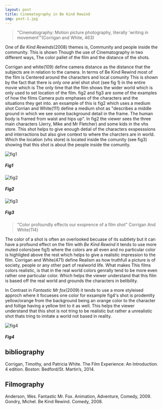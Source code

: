 ```yaml
---
layout: post
title: Cinematography in Be Kind Rewind
img: post-1.jpg
---
```

>"Cinematography: Motion picture photography, literally 'writing in movement'"(Corrigan and White, 463)


One of _Be Kind Rewinds_(2008) themes is, Community and people inside the community. This is
shown Though the use of Cinematography in two different ways, The color pallet of the film and the distance of the shots.


Corrigan and white(109) define camera distance as the distance that the subjects are in relation
to the camera. In terms of Be Kind Rewind most of the film is Centered around the characters and local comunity This is shown by the fact that there is only one ariel shot shot (see fig 1) in the entire movie which is The only time that the film shows the wider world which is only used to set location of the film. fig2 and fig3 are some of the examples of how the films Camera puts emphases of the characters and the situations they get into. an exsample of this is fig2 which uses a medium shot Corrian and White(111) define a medium shot as "describes a middle ground in which we see some background detail in the frame. The human body is framed from waist and hips up". In fig2 the viewer sees the three main characters (Jerry, Mike and Mr Fletcher) and some kids in the vhs store. This shot helps to give enough detial of the characters exspesssions and interractions but also give context to where the charcters are in world. Which the location (vhs store) is located inside the comunity (see fig3) showing that this shot is about the people inside the comunity.

![fig1]({{site.baseurl}}/img/post1/fig1.PNG)
##### Fig1

![fig2]({{site.baseurl}}/img/post1/fig2.png)
##### Fig2

![fig3]({{site.baseurl}}/img/post1/fig3.jpg)
##### Fig3

>"Color profoundly effects our exsprence of a film shot" Corrigan And White(114)

The color of a shot is often an overlooked becuase of its subtlety but it can have a profound effect on the film with _Be Kind Rewind_ it tends to use more muted colors(see fig1) where the colors are all even and no particular color is highligted above the rest which helps to give a realistic impression to the film. Corrigan and White(471) define Realism as how truthfull a picture is of society, people or any other part of realworld life. What makes This films colors realistic, is that in the real world colors genrally tend to be more even rather one particular color. Which helps the viewer understand that this film is based off the real world and grounds the characters in belibility.

In Contrast in _Fantastic Mr fox_(2009) it tends to use a more styleised approch where it focueses one color for exsample fig4's shot is prodemlty yellow/orange from the background being an orange color to the character and follige having a yellow tint to it as well. This helps the viewer understand that this shot is not tring to be realistic but rather a unrealistic shot thats tring to imitate a world not based in reality.

![fig4]({{site.baseurl}}/img/post1/fig4.jpg)
##### Fig4


## bibliography
Corrigan, Timothy, and Patricia White. The Film Experience: An Introduction. 4 edition. Boston: Bedford/St. Martin’s, 2014.

## Filmography
Anderson, Wes. Fantastic Mr. Fox. Animation, Adventure, Comedy, 2009.
Gondry, Michel. Be Kind Rewind. Comedy, 2008.
